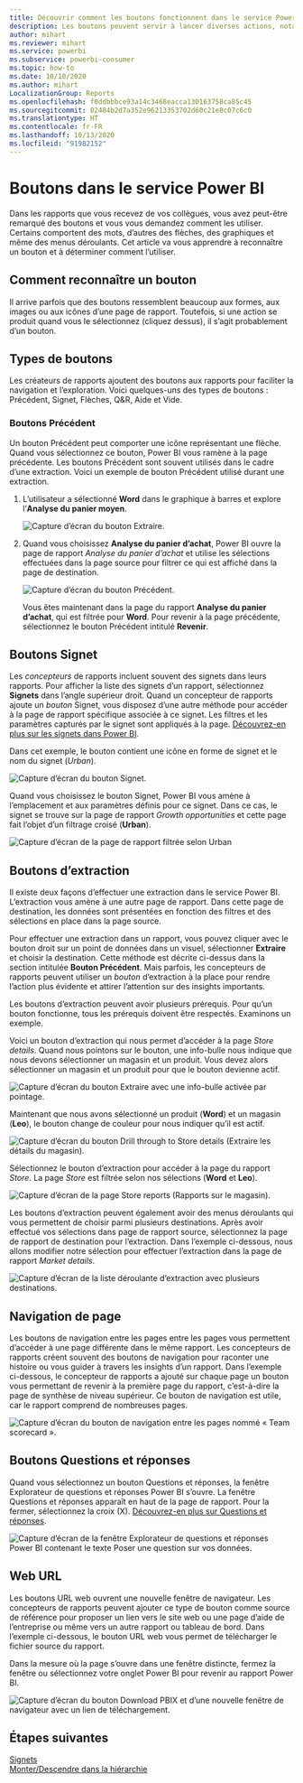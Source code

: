 ```yaml
---
title: Découvrir comment les boutons fonctionnent dans le service Power BI
description: Les boutons peuvent servir à lancer diverses actions, notamment la navigation dans les rapports, l’extraction et l’extraction interrapport.
author: mihart
ms.reviewer: mihart
ms.service: powerbi
ms.subservice: powerbi-consumer
ms.topic: how-to
ms.date: 10/10/2020
ms.author: mihart
LocalizationGroup: Reports
ms.openlocfilehash: f0ddbbbce93a14c3468eacca130163758ca85c45
ms.sourcegitcommit: 02484b2d7a352e96213353702d60c21e8c07c6c0
ms.translationtype: HT
ms.contentlocale: fr-FR
ms.lasthandoff: 10/13/2020
ms.locfileid: "91982152"
---
```

# <a name="buttons-in-the-power-bi-service"></a>Boutons dans le service Power BI
Dans les rapports que vous recevez de vos collègues, vous avez peut-être remarqué des boutons et vous vous demandez comment les utiliser. Certains comportent des mots, d’autres des flèches, des graphiques et même des menus déroulants. Cet article va vous apprendre à reconnaître un bouton et à déterminer comment l’utiliser.

## <a name="how-to-recognize-a-button"></a>Comment reconnaître un bouton
Il arrive parfois que des boutons ressemblent beaucoup aux formes, aux images ou aux icônes d’une page de rapport. Toutefois, si une action se produit quand vous le sélectionnez (cliquez dessus), il s’agit probablement d’un bouton.

## <a name="types-of-buttons"></a>Types de boutons
Les créateurs de rapports ajoutent des boutons aux rapports pour faciliter la navigation et l’exploration. Voici quelques-uns des types de boutons : Précédent, Signet, Flèches, Q&R, Aide et Vide. 

### <a name="back-buttons"></a>Boutons Précédent 
Un bouton Précédent peut comporter une icône représentant une flèche. Quand vous sélectionnez ce bouton, Power BI vous ramène à la page précédente.  Les boutons Précédent sont souvent utilisés dans le cadre d’une extraction. Voici un exemple de bouton Précédent utilisé durant une extraction.

1. L’utilisateur a sélectionné **Word** dans le graphique à barres et explore l’**Analyse du panier moyen**.

    ![Capture d’écran du bouton Extraire.](media/end-user-buttons/power-bi-drillthrough.png)

2. Quand vous choisissez **Analyse du panier d’achat**, Power BI ouvre la page de rapport *Analyse du panier d’achat* et utilise les sélections effectuées dans la page source pour filtrer ce qui est affiché dans la page de destination.

    ![Capture d’écran du bouton Précédent.](media/end-user-buttons/power-bi-back.png)

    Vous êtes maintenant dans la page du rapport **Analyse du panier d’achat**, qui est filtrée pour **Word**. Pour revenir à la page précédente, sélectionnez le bouton Précédent intitulé **Revenir**. 

## <a name="bookmark-buttons"></a>Boutons Signet
Les *concepteurs* de rapports incluent souvent des signets dans leurs rapports. Pour afficher la liste des signets d’un rapport, sélectionnez **Signets** dans l’angle supérieur droit. Quand un concepteur de rapports ajoute un *bouton* Signet, vous disposez d’une autre méthode pour accéder à la page de rapport spécifique associée à ce signet. Les filtres et les paramètres capturés par le signet sont appliqués à la page. [Découvrez-en plus sur les signets dans Power BI](end-user-bookmarks.md). 

Dans cet exemple, le bouton contient une icône en forme de signet et le nom du signet (*Urban*). 

![Capture d’écran du bouton Signet.](media/end-user-buttons/power-bi-bookmark.png)

Quand vous choisissez le bouton Signet, Power BI vous amène à l’emplacement et aux paramètres définis pour ce signet.  Dans ce cas, le signet se trouve sur la page de rapport *Growth opportunities* et cette page fait l’objet d’un filtrage croisé (**Urban**).

![Capture d’écran de la page de rapport filtrée selon Urban](media/end-user-buttons/power-bi-urban.png)


## <a name="drillthrough-buttons"></a>Boutons d’extraction
Il existe deux façons d’effectuer une extraction dans le service Power BI. L’extraction vous amène à une autre page de rapport. Dans cette page de destination, les données sont présentées en fonction des filtres et des sélections en place dans la page source.

Pour effectuer une extraction dans un rapport, vous pouvez cliquer avec le bouton droit sur un point de données dans un visuel, sélectionner **Extraire** et choisir la destination. Cette méthode est décrite ci-dessus dans la section intitulée **Bouton Précédent**. Mais parfois, les concepteurs de rapports peuvent utiliser un *bouton* d’extraction à la place pour rendre l’action plus évidente et attirer l’attention sur des insights importants.  

Les boutons d’extraction peuvent avoir plusieurs prérequis. Pour qu’un bouton fonctionne, tous les prérequis doivent être respectés. Examinons un exemple.

Voici un bouton d’extraction qui nous permet d’accéder à la page *Store details*. Quand nous pointons sur le bouton, une info-bulle nous indique que nous devons sélectionner un magasin et un produit. Vous devez alors sélectionner un magasin et un produit pour que le bouton devienne actif.

![Capture d’écran du bouton Extraire avec une info-bulle activée par pointage.](media/end-user-buttons/power-bi-drill-two-selections.png)

Maintenant que nous avons sélectionné un produit (**Word**) et un magasin (**Leo**), le bouton change de couleur pour nous indiquer qu’il est actif.

![Capture d’écran du bouton Drill through to Store details (Extraire les détails du magasin).](media/end-user-buttons/power-bi-select-both.png)

Sélectionnez le bouton d’extraction pour accéder à la page du rapport *Store*. La page *Store* est filtrée selon nos sélections (**Word** et **Leo**).

![Capture d’écran de la page Store reports (Rapports sur le magasin).](media/end-user-buttons/power-bi-store.png)

Les boutons d’extraction peuvent également avoir des menus déroulants qui vous permettent de choisir parmi plusieurs destinations. Après avoir effectué vos sélections dans page de rapport source, sélectionnez la page de rapport de destination pour l’extraction. Dans l’exemple ci-dessous, nous allons modifier notre sélection pour effectuer l’extraction dans la page de rapport *Market details*. 

![Capture d’écran de la liste déroulante d’extraction avec plusieurs destinations.](media/end-user-buttons/power-bi-destination.png)

## <a name="page-navigation"></a>Navigation de page

Les boutons de navigation entre les pages entre les pages vous permettent d’accéder à une page différente dans le même rapport. Les concepteurs de rapports créent souvent des boutons de navigation pour raconter une histoire ou vous guider à travers les insights d’un rapport. Dans l’exemple ci-dessous, le concepteur de rapports a ajouté sur chaque page un bouton vous permettant de revenir à la première page du rapport, c’est-à-dire la page de synthèse de niveau supérieur. Ce bouton de navigation est utile, car le rapport comprend de nombreuses pages.

![Capture d’écran du bouton de navigation entre les pages nommé « Team scorecard ».](media/end-user-buttons/power-bi-nav-button.png)


## <a name="qa-buttons"></a>Boutons Questions et réponses 
Quand vous sélectionnez un bouton Questions et réponses, la fenêtre Explorateur de questions et réponses Power BI s’ouvre. La fenêtre Questions et réponses apparaît en haut de la page de rapport. Pour la fermer, sélectionnez la croix (X). [Découvrez-en plus sur Questions et réponses](end-user-q-and-a.md).

![Capture d’écran de la fenêtre Explorateur de questions et réponses Power BI contenant le texte Poser une question sur vos données.](media/end-user-buttons/power-bi-qna.png)

## <a name="web-url"></a>Web URL
Les boutons URL web ouvrent une nouvelle fenêtre de navigateur. Les concepteurs de rapports peuvent ajouter ce type de bouton comme source de référence pour proposer un lien vers le site web ou une page d’aide de l’entreprise ou même vers un autre rapport ou tableau de bord. Dans l’exemple ci-dessous, le bouton URL web vous permet de télécharger le fichier source du rapport. 

Dans la mesure où la page s’ouvre dans une fenêtre distincte, fermez la fenêtre ou sélectionnez votre onglet Power BI pour revenir au rapport Power BI.

![Capture d’écran du bouton Download PBIX et d’une nouvelle fenêtre de navigateur avec un lien de téléchargement.](media/end-user-buttons/power-bi-url.png)

## <a name="next-steps"></a>Étapes suivantes
[Signets](end-user-bookmarks.md)    
[Monter/Descendre dans la hiérarchie](end-user-drill.md)
